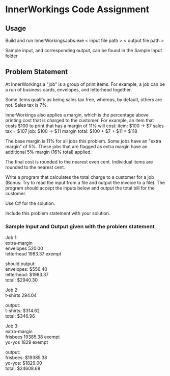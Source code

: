 # InnerWorkings Code Assignment

## Usage
Build and run InnerWorkingsJobs.exe < input file path > < output file path >

Sample input, and corresponding output, can be found in the Sample Input folder

## Problem Statement

At InnerWorkings a "job" is a group of print items.  For example,
a job can be a run of business cards, envelopes, and letterhead together.

Some items qualify as being sales tax free, whereas, by default, others
are not.  Sales tax is 7%.

InnerWorkings also applies a margin, which is the percentage above printing
cost that is charged to the customer.  For example, an item that costs $100
to print that has a margin of 11% will cost:
item: $100 -> $7 sales tax = $107
job:  $100 -> $11 margin
total: $100 + $7 + $11 = $118

The base margin is 11% for all jobs this problem.  Some jobs have an
"extra margin" of 5%.  These jobs that are flagged as extra margin have
an additional 5% margin (16% total) applied.

The final cost is rounded to the nearest even cent.  Individual items are
rounded to the nearest cent.

Write a program that calculates the total charge to a customer
for a job (Bonus: Try to read the input from a file and output the invoice to a file).  The program should accept the inputs below and output the
total bill for the customer.

Use C# for the solution.

Include this problem statement with your solution.

### Sample Input and Output given with the problem statement

Job 1:  
extra-margin  
envelopes 520.00  
letterhead 1983.37 exempt  

should output:  
envelopes: $556.40  
letterhead: $1983.37  
total: $2940.30  

Job 2:  
t-shirts 294.04  

output:  
t-shirts: $314.62  
total: $346.96  

Job 3:  
extra-margin  
frisbees 19385.38 exempt  
yo-yos 1829 exempt  

output:  
frisbees: $19385.38  
yo-yos: $1829.00  
total: $24608.68  
